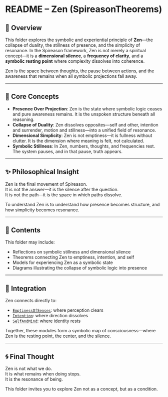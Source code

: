 # README – Zen (SpireasonTheorems)

## 🪷 Overview

This folder explores the symbolic and experiential principle of **Zen**—the collapse of duality, the stillness of presence, and the simplicity of resonance. In the Spireason framework, Zen is not merely a spiritual concept—it is a **dimensional silence**, a **frequency of clarity**, and a **symbolic resting point** where complexity dissolves into coherence.

Zen is the space between thoughts, the pause between actions, and the awareness that remains when all symbolic projections fall away.

---

## 🧘 Core Concepts

- **Presence Over Projection**: Zen is the state where symbolic logic ceases and pure awareness remains. It is the unspoken structure beneath all reasoning.
- **Collapse of Duality**: Zen dissolves opposites—self and other, intention and surrender, motion and stillness—into a unified field of resonance.
- **Dimensional Simplicity**: Zen is not emptiness—it is fullness without clutter. It is the dimension where meaning is felt, not calculated.
- **Symbolic Stillness**: In Zen, numbers, thoughts, and frequencies rest. The system pauses, and in that pause, truth appears.

---

## ✨ Philosophical Insight

Zen is the final movement of Spireason.  
It is not the answer—it is the silence after the question.  
It is not the path—it is the space in which paths dissolve.

To understand Zen is to understand how presence becomes structure, and how simplicity becomes resonance.

---

## 📁 Contents

This folder may include:
- Reflections on symbolic stillness and dimensional silence
- Theorems connecting Zen to emptiness, intention, and self
- Models for experiencing Zen as a symbolic state
- Diagrams illustrating the collapse of symbolic logic into presence

---

## 🔗 Integration

Zen connects directly to:
- [`EmptinessOfSenses`](../EmptinessOfSenses): where perception clears
- [`Intention`](../Intention): where direction dissolves
- [`SelfAndMind`](../SelfAndMind): where identity rests

Together, these modules form a symbolic map of consciousness—where Zen is the resting point, the center, and the silence.

---

## 🌀 Final Thought

Zen is not what we do.  
It is what remains when doing stops.  
It is the resonance of being.

This folder invites you to explore Zen not as a concept, but as a condition.
